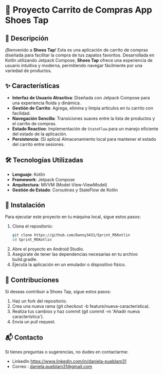 # 🛒 Proyecto Carrito de Compras App Shoes Tap

## 📖 Descripción

¡Bienvenido a **Shoes Tap**! Esta es una aplicación de carrito de compras diseñada para facilitar la compra de tus zapatos favoritos. Desarrollada en Kotlin utilizando Jetpack Compose, **Shoes Tap** ofrece una experiencia de usuario intuitiva y moderna, permitiendo navegar fácilmente por una variedad de productos.

## ✨ Características

- **Interfaz de Usuario Atractiva**: Diseñada con Jetpack Compose para una experiencia fluida y dinámica.
- **Gestión de Carrito**: Agrega, elimina y limpia artículos en tu carrito con facilidad.
- **Navegación Sencilla**: Transiciones suaves entre la lista de productos y el carrito de compras.
- **Estado Reactivo**: Implementación de `StateFlow` para un manejo eficiente del estado de la aplicación.
- **Persistencia**: (Si aplica) Almacenamiento local para mantener el estado del carrito entre sesiones.

## 🛠 Tecnologías Utilizadas

- **Lenguaje**: Kotlin
- **Framework**: Jetpack Compose
- **Arquitectura**: MVVM (Model-View-ViewModel)
- **Gestión de Estado**: Coroutines y StateFlow de Kotlin

## 🚀 Instalación

Para ejecutar este proyecto en tu máquina local, sigue estos pasos:

1. Clona el repositorio:
   ```bash
   git clone https://github.com/Danny3431/Sprint_M5Kotlin
   cd Sprint_M5Kotlin
2. Abre el proyecto en Android Studio.
3. Asegúrate de tener las dependencias necesarias en tu archivo build.gradle.
4. Ejecuta la aplicación en un emulador o dispositivo físico.
   
## 🤝 Contribuciones
Si deseas contribuir a Shoes Tap, sigue estos pasos:

1.  Haz un fork del repositorio.
2.  Crea una nueva rama (git checkout -b feature/nueva-caracteristica).
3.  Realiza tus cambios y haz commit (git commit -m 'Añadir nueva característica').
4.  Envía un pull request.

## 📬 Contacto
Si tienes preguntas o sugerencias, no dudes en contactarme:

- LinkedIn https://www.linkedin.com/in/daniela-pueblam31 
- Correo : daniela.pueblam31@gmail.com

